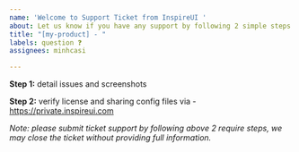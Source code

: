 ```yaml
---
name: 'Welcome to Support Ticket from InspireUI '
about: Let us know if you have any support by following 2 simple steps
title: "[my-product] - "
labels: question ❓
assignees: minhcasi

---
```


**Step 1:** detail issues and screenshots



**Step 2:** verify license and sharing config files via - https://private.inspireui.com



*Note: please submit ticket support by following above 2 require steps, we may close the ticket without providing full information.*
